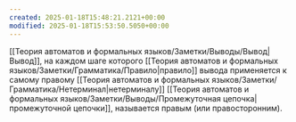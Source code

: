 ```yaml
---
created: 2025-01-18T15:48:21.2121+00:00
modified: 2025-01-18T15:53:50.5050+00:00
---
```

[[Теория автоматов и формальных языков/Заметки/Выводы/Вывод|Вывод]], на каждом шаге которого [[Теория автоматов и формальных языков/Заметки/Грамматика/Правило|правило]] вывода применяется к самому правому [[Теория автоматов и формальных языков/Заметки/Грамматика/Нетерминал|нетерминалу]] [[Теория автоматов и формальных языков/Заметки/Выводы/Промежуточная цепочка|промежуточной цепочки]], называется правым (или правосторонним).

